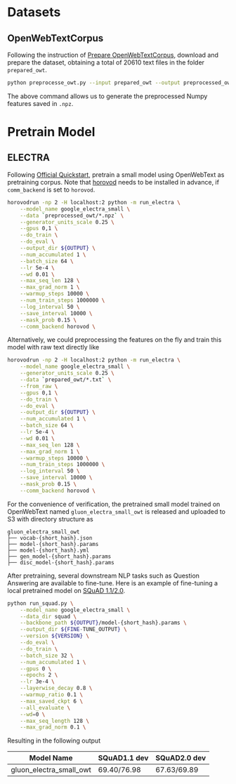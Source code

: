 # Datasets
## OpenWebTextCorpus
Following the instruction of [Prepare OpenWebTextCorpus](../datasets/pretrain_corpus#openwebtext), download and prepare the dataset, obtaining a total of 20610 text files in the folder `prepared_owt`.

```bash
python preprocesse_owt.py --input prepared_owt --output preprocessed_owt --max_seq_length 128
```
The above command allows us to generate the preprocessed Numpy features saved in `.npz`.
# Pretrain Model
## ELECTRA
Following [Official Quickstart](https://github.com/google-research/electra#quickstart-pre-train-a-small-electra-model), pretrain a small model using OpenWebText as pretraining corpus. Note that [horovod](https://github.com/horovod/horovod) needs to be installed in advance, if `comm_backend` is set to `horovod`.

```bash
horovodrun -np 2 -H localhost:2 python -m run_electra \
    --model_name google_electra_small \
    --data `preprocessed_owt/*.npz` \
    --generator_units_scale 0.25 \
    --gpus 0,1 \
    --do_train \
    --do_eval \
    --output_dir ${OUTPUT} \
    --num_accumulated 1 \
    --batch_size 64 \
    --lr 5e-4 \
    --wd 0.01 \
    --max_seq_len 128 \
    --max_grad_norm 1 \
    --warmup_steps 10000 \
    --num_train_steps 1000000 \
    --log_interval 50 \
    --save_interval 10000 \
    --mask_prob 0.15 \
    --comm_backend horovod \
```

Alternatively, we could preprocessing the features on the fly and train this model with raw text directly like
```bash
horovodrun -np 2 -H localhost:2 python -m run_electra \
    --model_name google_electra_small \
    --generator_units_scale 0.25 \
    --data `prepared_owt/*.txt` \
    --from_raw \
    --gpus 0,1 \
    --do_train \
    --do_eval \
    --output_dir ${OUTPUT} \
    --num_accumulated 1 \
    --batch_size 64 \
    --lr 5e-4 \
    --wd 0.01 \
    --max_seq_len 128 \
    --max_grad_norm 1 \
    --warmup_steps 10000 \
    --num_train_steps 1000000 \
    --log_interval 50 \
    --save_interval 10000 \
    --mask_prob 0.15 \
    --comm_backend horovod \
```

For the convenience of verification, the pretrained small model trained on OpenWebText named `gluon_electra_small_owt` is released and uploaded to S3 with directory structure as

```
gluon_electra_small_owt
├── vocab-{short_hash}.json    
├── model-{short_hash}.params
├── model-{short_hash}.yml    
├── gen_model-{short_hash}.params   
├── disc_model-{short_hash}.params
```

After pretraining, several downstream NLP tasks such as Question Answering are available to fine-tune. Here is an example of fine-tuning a local pretrained model on [SQuAD 1.1/2.0](../question_answering#squad).

```bash
python run_squad.py \
    --model_name google_electra_small \
    --data_dir squad \
    --backbone_path ${OUTPUT}/model-{short_hash}.params \
    --output_dir ${FINE-TUNE_OUTPUT} \
    --version ${VERSION} \
    --do_eval \
    --do_train \
    --batch_size 32 \
    --num_accumulated 1 \
    --gpus 0 \
    --epochs 2 \
    --lr 3e-4 \
    --layerwise_decay 0.8 \
    --warmup_ratio 0.1 \
    --max_saved_ckpt 6 \
    --all_evaluate \
    --wd=0 \
    --max_seq_length 128 \
    --max_grad_norm 0.1 \
```

Resulting in the following output

| Model Name    | SQuAD1.1 dev  | SQuAD2.0 dev |
|--------------------------|---------------|--------------|
|gluon_electra_small_owt   | 69.40/76.98   | 67.63/69.89  |

